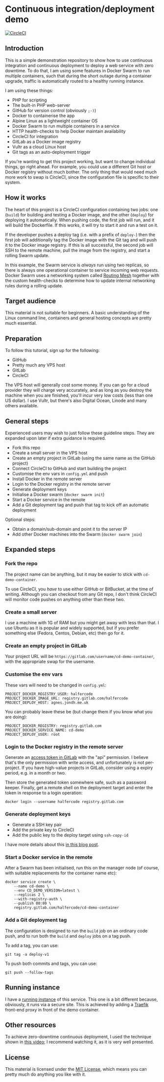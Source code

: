 Continuous integration/deployment demo
===

[![CircleCI](https://circleci.com/gh/halfer/cd-demo-container.svg?style=svg)](https://circleci.com/gh/halfer/cd-demo-container)

Introduction
---

This is a simple demonstration repository to show how to use continuous integration and
continuous deployment to deploy a web service with zero downtime. To do that, I am using
some features in Docker Swarm to run multiple containers, such that during the short outage
during a container upgrade, traffic is automatically routed to a healthy running instance.

I am using these things:

* PHP for scripting
* The built-in PHP web-server
* GitHub for version control (obviously `;-)`)
* Docker to containerise the app
* Alpine Linux as a lightweight container OS
* Docker Swarm to run multiple containers in a service
* HTTP health-checks to help Docker maintain availability
* CircleCI for integration
* GitLab as a Docker image registry
* Vultr as a cloud Linux host
* Git tags as an auto-deployment trigger

If you're wanting to get this project working, but want to change individual things, go
right ahead. For example, you could use a different Git host or Docker registry
without much bother. The only thing that would need much more work to swap is CircleCI,
since the configuration file is specific to their system.

How it works
---

The heart of this project is a CircleCI configuration containing two jobs: one (`build`)
for building and testing a Docker image, and the other (`deploy`) for deploying it
automatically. When pushing code, the first job will run, and it will build the
Dockerfile. If this works, it will try to start it and run a test on it.

If the developer pushes a deploy tag (i.e. with a prefix of `deploy-`) then the first
job will additionally tag the Docker image with the Git tag and will push it to
the Docker image registry. If this is all successful, the second job will SSH to the
remote machine, pull the image from the registry, and start a rolling Swarm update.

In this example, the Swarm service is _always_ run using two replicas, so there
is always one operational container to service incoming web requests. Docker Swarm
uses a networking system called [Routing Mesh](https://docs.docker.com/engine/swarm/ingress/#using-the-routing-mesh)
together with the custom health-checks to determine how to update internal networking
rules during a rolling update.

Target audience
---

This material is not suitable for beginners. A basic understanding of the Linux
command line, containers and general hosting concepts are pretty much essential.

Preparation
---

To follow this tutorial, sign up for the following:

* GitHub
* Pretty much any VPS host
* GitLab
* CircleCI

The VPS host will generally cost some money. If you can go for a cloud provider they
will charge very accurately, and as long as you destroy the machine when you are
finished, you'll incur very low costs (less than one US dollar). I use Vultr, but
there's also Digital Ocean, Linode and many others available.

General steps
---

Experienced users may wish to just follow these guideline steps. They are expanded
upon later if extra guidance is required.

* Fork this repo
* Create a small server in the VPS host
* Create an empty project in GitLab (using the same name as the GitHub project)
* Connect CircleCI to GitHub and start building the project
* Customise the env vars in `config.yml` and push
* Install Docker in the remote server
* Login to the Docker registry in the remote server
* Generate deployment keys
* Initialise a Docker swarm (`docker swarm init`)
* Start a Docker service in the remote
* Add a Git deployment tag and push that tag to kick off an automatic deployment

Optional steps:

* Obtain a domain/sub-domain and point it to the server IP
* Add other Docker machines into the Swarm (`docker swarm join`)

Expanded steps
---

### Fork the repo

The project name can be anything, but it may be easier to stick with
`cd-demo-container`.

To use CircleCI, you _have_ to use either GitHub or BitBucket, at the time of writing.
Although you can checkout from any Git repo, I don't think CircleCI will monitor code
pushes on anything other than these two.

### Create a small server

I use a machine with 1G of RAM but you might get away with less than that. I use Ubuntu
as it is popular and widely supported, but if you prefer something else (Fedora, Centos,
Debian, etc) then go for it.

### Create an empty project in GitLab

Your project URL will be `https://gitlab.com/username/cd-demo-container`, with the
appropriate swap for the username.

### Customise the env vars

These vars will need to be changed in `config.yml`:

    PROJECT_DOCKER_REGISTRY_USER: halfercode
    PROJECT_DOCKER_IMAGE_URL: registry.gitlab.com/halfercode
    PROJECT_DEPLOY_HOST: agnes.jondh.me.uk

You can probably leave these be (but change them if you know what you are doing):

    PROJECT_DOCKER_REGISTRY: registry.gitlab.com
    PROJECT_DOCKER_SERVICE_NAME: cd-demo
    PROJECT_DEPLOY_USER: root

### Login to the Docker registry in the remote server

Generate an [access token in GitLab](https://gitlab.com/profile/personal_access_tokens)
with the "api" permission. I believe that's the only permission with write access,
and unfortunately is not per-project. If you have high-value projects in GitLab,
consider using a expiry period, e.g. in a month or two.

Then store the generated token somewhere safe, such as a password keeper. Finally,
get a remote shell on the deployment target and enter the token in response to a
login operation:

    docker login --username halfercode registry.gitlab.com

### Generate deployment keys

* Generate a SSH key pair
* Add the private key to CircleCI
* Add the public key to the deploy target using `ssh-copy-id`

I have more details about this [in this blog post](https://blog.jondh.me.uk/2018/08/creating-a-vps-deploy-key-for-a-circleci-build/).

### Start a Docker service in the remote

After a Swarm has been initialised, run this on the manager node (of course, with
suitable replacements for the container name etc):

    docker service create \
        --name cd-demo \
        --env CD_DEMO_VERSION=latest \
        --replicas 2 \
        --with-registry-auth \
        --publish 80:80 \
        registry.gitlab.com/halfercode/cd-demo-container

### Add a Git deployment tag

The configuration is designed to run the `build` job on an ordinary code push, and
to run both the `build` and `deploy` jobs on a tag push.

To add a tag, you can use:

    git tag -a deploy-v1

To push both commits and tags, you can use:

    git push --follow-tags

Running instance
---

I have a [running instance](https://cd-demo.jondh.me.uk/) of this service. This one
is a bit different because, obviously, it runs via a secure site. This is achieved
by adding a [Traefik](https://traefik.io/) front-end proxy in front of the demo
container.

Other resources
---

To achieve zero-downtime continuous deployment, I used the technique shown in
[this video](https://www.youtube.com/watch?v=dLBGoaMz7dQ); I recommend watching it,
as it is very well presented.

License
---

This material is licensed under the [MIT License](https://opensource.org/licenses/MIT),
which means you can pretty much do anything you like with it.
